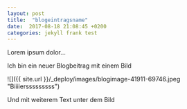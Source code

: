 ```yaml
---
layout: post
title:  "blogeintragsname"
date:  2017-08-18 21:08:45 +0200
categories: jekyll frank test
---
```

Lorem ipsum dolor…

Ich bin ein neuer Blogbeitrag mit einem Bild

![]({{ site.url }}/_deploy/images/blogimage-41911-69746.jpeg "Biiiiersssssssss")

Und mit weiterem Text unter dem Bild
